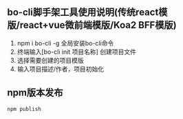 ## bo-cli脚手架工具使用说明(传统react模版/react+vue微前端模版/Koa2 BFF模版)

1. npm i bo-cli -g 全局安装bo-cli命令
2. 终端输入[bo-cli init 项目名称] 创建项目文件
3. 选择需要创建的项目模版
4. 输入项目描述/作者，项目初始化

## npm版本发布

```js
npm publish

```
